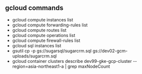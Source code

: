 ## gcloud commands
* gcloud compute instances list
* gcloud compute forwarding-rules list
* gcloud compute routes list
* gcloud compute operations list
* gcloud compute firewall-rules list
* gcloud sql instances list
* gsutil cp -p gs://sugarsql/sugarcrm.sql gs://dev02-gcm-uploads/sugarcrm.sql
* gcloud container clusters describe dev99-gke-gcp-cluster --region=asia-northeast1-a | grep maxNodeCount
